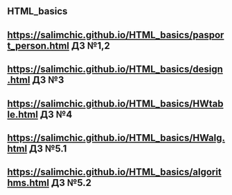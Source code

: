 ## HTML_basics
## https://salimchic.github.io/HTML_basics/pasport_person.html  ДЗ №1,2
## https://salimchic.github.io/HTML_basics/design.html  ДЗ №3
## https://salimchic.github.io/HTML_basics/HWtable.html  ДЗ №4
## https://salimchic.github.io/HTML_basics/HWalg.html ДЗ №5.1
## https://salimchic.github.io/HTML_basics/algorithms.html ДЗ №5.2

